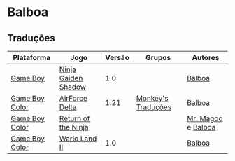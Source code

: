 # Balboa

## Traduções

| Plataforma | Jogo | Versão | Grupos | Autores |
| ----------- | ----------- | ----------- | ----------- | ----------- |
| [Game Boy](../../traducoes/game-boy/) | [Ninja Gaiden Shadow](../../traducoes/game-boy/ninja-gaiden-shadow_balboa/) | 1.0 |  | [Balboa](../../autores/balboa/) |
| [Game Boy Color](../../traducoes/game-boy-color/) | [AirForce Delta](../../traducoes/game-boy-color/airforce-delta_balboa/) | 1.21 | [Monkey's Traduções](../../grupos/monkeys-traducoes/) | [Balboa](../../autores/balboa/) |
| [Game Boy Color](../../traducoes/game-boy-color/) | [Return of the Ninja](../../traducoes/game-boy-color/return-of-the-ninja_mr-magoo-balboa/) |  |  | [Mr\. Magoo](../../autores/mr-magoo/) e [Balboa](../../autores/balboa/) |
| [Game Boy Color](../../traducoes/game-boy-color/) | [Wario Land II](../../traducoes/game-boy-color/wario-land-ii_balboa/) | 1.0 |  | [Balboa](../../autores/balboa/) |